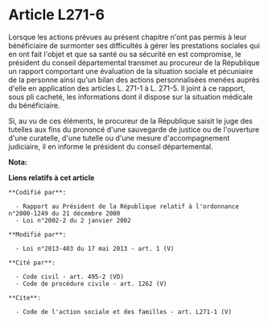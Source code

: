 # Article L271-6

Lorsque les actions prévues au présent chapitre n'ont pas permis à leur bénéficiaire de surmonter ses difficultés à gérer les
prestations sociales qui en ont fait l'objet et que sa santé ou sa sécurité en est compromise, le président du conseil
départemental transmet au procureur de la République un rapport comportant une évaluation de la situation sociale et
pécuniaire de la personne ainsi qu'un bilan des actions personnalisées menées auprès d'elle en application des articles L.
271-1 à L. 271-5. Il joint à ce rapport, sous pli cacheté, les informations dont il dispose sur la situation médicale du
bénéficiaire. 

Si, au vu de ces éléments, le procureur de la République saisit le juge des tutelles aux fins du prononcé d'une sauvegarde de
justice ou de l'ouverture d'une curatelle, d'une tutelle ou d'une mesure d'accompagnement judiciaire, il en informe le
président du conseil départemental.

**Nota:**



**Liens relatifs à cet article**

	**Codifié par**:

	  - Rapport au Président de la République relatif à l'ordonnance n°2000-1249 du 21 décembre 2000
	  - Loi n°2002-2 du 2 janvier 2002

	**Modifié par**:

	  - Loi n°2013-403 du 17 mai 2013 - art. 1 (V)

	**Cité par**:

	  - Code civil - art. 495-2 (VD)
	  - Code de procédure civile - art. 1262 (V)

	**Cite**:

	  - Code de l'action sociale et des familles - art. L271-1 (V)
